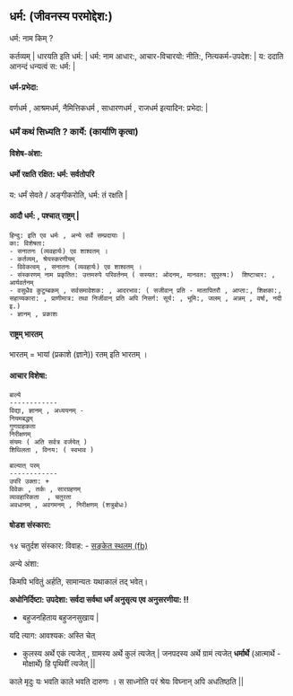 
## धर्म: (जीवनस्य परमोद्देश:)

धर्म: नाम किम् ?

कर्तव्यम् |
धारयति इति धर्म: |
धर्म: नाम आधार:, 
आचार-विचारयो: नीति:, नित्यकर्म-उपदेश: |
य: ददाति आनन्दं धन्यत्वं स: धर्म: |

#### धर्म-प्रभेदा:
वर्णधर्म , आश्रमधर्म, नैमित्तिकधर्म , साधारणधर्म , राजधर्म इत्यादिन: प्रभेदा: |

### धर्मं कथं सिध्यति ? कार्ये: (कार्याणि कृत्वा)

#### विशेष-अंशा:

#### धर्मो रक्षति रक्षित: धर्म: सर्वतोपरि 
य: धर्मं सेवते / अङ्गीकरोति, धर्म: तं रक्षति |

#### आदौ धर्म: , पश्चात् राष्ट्रम् |

```
हिन्दु: इति एव धर्मः , अन्ये सर्वे सम्प्रदायाः |
का: विशेषता: 
- सनातनः (व्यवहार्यः) एव शाश्वतम् ।
- कर्तव्यम्, श्रेयस्करणीयम्
- विवेकत्वम् , सनातनः (व्यवहार्यः) एव शाश्वतम् ।
- संस्करणम् नाम प्रकृतित: उत्तमरुपे परिवर्तनम् ( सस्यत: ओदनम्, मानवत: सुपुरुष:)  शिष्टाचार: , आर्यवर्तनम्
- वसुधैव कुटुम्बकम् , सर्वसमावेशक: , आदरभाव: ( सजीवान् प्रति - मातापितरौ , आप्ता:, शिक्षका:, सहाय्यकारा: , प्राणीमात्र: तथा निर्जीवान् प्रति अपि निसर्ग: सूर्य: , भूमि:, जलम् , अन्नम् , वर्षा, नदी इ.)
- ज्ञानम् , प्रकाशः

```

#### राष्ट्रम् भारतम्

भारतम् = भायां (प्रकाशे (ज्ञाने)) रतम् इति भारतम् ।


#### आचार विशेषा:

```
बाल्ये
------------
विद्या, ज्ञानम् , अध्ययनम् - 
नियमबद्धम्
गुणग्राहकता
निरीक्षणम्
संयमः ( अति सर्वत्र वर्जयेत् )
शिथिलता , विनय: ( स्वभाव )

बाल्यात् परम्
------------
उपरि उक्ता: +
विवेकः , तर्कः , सारग्रहणम् 
व्यावहारिकता  , चतुरता
अवधानम् , अवगमनम् , निरीक्षणम् (शत्रुबोधः)

```

#### षोडश संस्कारा:

१४ चतुर्दश संस्कार: विवाह: - [सङ्केत स्थलम् (fb)](https://www.facebook.com/share/p/puE1vxcvhWE1SUa8/?mibextid=oFDknk)



अन्ये अंशा:

किमपि भवितुं अर्हति, सामान्यतः यथाकालं तद् भवेत्।

**अधोनिर्दिष्टा: उपदेशा: सर्वदा सर्वथा धर्मं अनुसृत्य एव अनुसरणीया: !!**

- बहुजनहिताय बहुजनसुखाय |

यदि त्याग: आवश्यक: अस्ति चेत् 
- कुलस्य अर्थे एकं त्यजेत् , ग्रामस्य अर्थे कुलं त्यजेत् |
जनपदस्य अर्थे ग्रामं त्यजेत् 
**धर्मार्थे** (आत्मार्थे - मोक्षार्थे) हि पृथिवीं त्यजेत् ||

काले मृदुः यः भवति काले भवति दारुणः । 
स साध्नोति परं श्रेयः विघ्नान् अपि अधतिष्ठति ||
